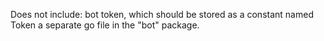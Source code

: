 Does not include: bot token, which should be stored as a constant named Token a separate go file in the "bot" package. 